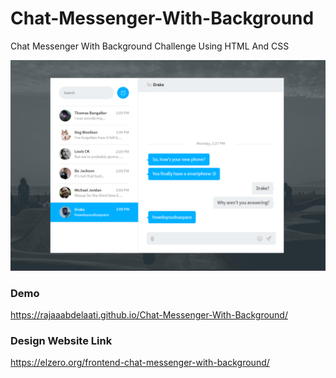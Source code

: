 # Chat-Messenger-With-Background
Chat Messenger With Background Challenge Using HTML And CSS

![Design preview for the Chat Messenger With Background Challenge](./images/chat-messenger.png)

### Demo 
https://rajaaabdelaati.github.io/Chat-Messenger-With-Background/

### Design Website Link 
https://elzero.org/frontend-chat-messenger-with-background/

